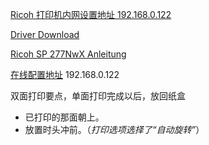 [Ricoh 打印机内网设置地址 192.168.0.122](http://192.168.0.122/main.asp?Lang=zh-cn) 

[Driver Download](http://support.ricoh.com/bb/html/dr_ut_e/re2/model/sp221/sp221.htm)

[Ricoh SP 277NwX Anleitung](https://www.manualslib.de/manual/73558/Ricoh-Sp-277Nwx.html#manual)

[在线配置地址](http://192.168.0.122/main.asp?Lang=zh-cn) 192.168.0.122



双面打印要点，单面打印完成以后，放回纸盒

- 已打印的那面朝上。
- 放置时头冲前。（*打印选项选择了“自动旋转”*）

